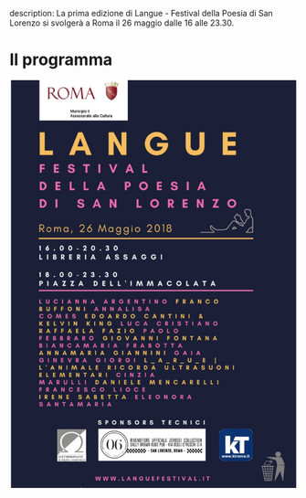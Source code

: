 description: La prima edizione di Langue - Festival della Poesia di San Lorenzo si svolgerà a Roma il 26 maggio dalle 16 alle 23.30.

<h1 class="main-title">Il programma</h1>

[![Programma Langue](assets/images/programma-langue.jpg)](assets/images/programma-langue.jpg)
